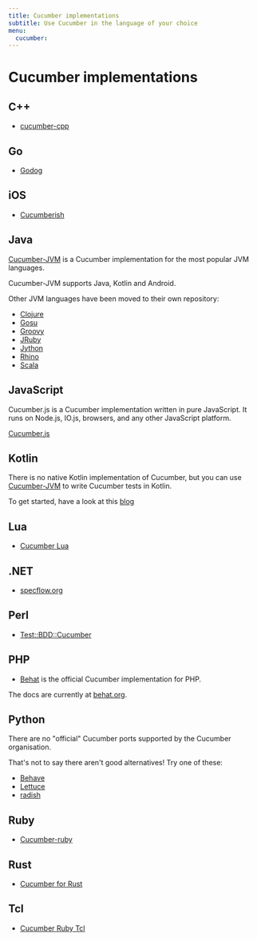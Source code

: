 ```yaml
---
title: Cucumber implementations
subtitle: Use Cucumber in the language of your choice
menu:
  cucumber:
---
```


# Cucumber implementations

## C++

* [cucumber-cpp](https://github.com/cucumber/cucumber-cpp)

## Go

* [Godog](https://github.com/DATA-DOG/godog)

## iOS

* [Cucumberish](https://github.com/Ahmed-Ali/Cucumberish)

## Java

[Cucumber-JVM](https://github.com/cucumber/cucumber-jvm) is a Cucumber implementation for the most popular JVM languages.

Cucumber-JVM supports Java, Kotlin and Android.

Other JVM languages have been moved to their own repository:

- [Clojure](https://github.com/cucumber/cucumber-jvm-clojure)
- [Gosu](https://github.com/cucumber/cucumber-jvm-gosu)
- [Groovy](https://github.com/cucumber/cucumber-jvm-groovy)
- [JRuby](https://github.com/cucumber/cucumber-jvm-jruby)
- [Jython](https://github.com/cucumber/cucumber-jvm-jython)
- [Rhino](https://github.com/cucumber/cucumber-jvm-rhino)
- [Scala](https://github.com/cucumber/cucumber-jvm-scala)

## JavaScript

Cucumber.js is a Cucumber implementation written in pure JavaScript.
It runs on Node.js, IO.js, browsers, and any other JavaScript platform.

[Cucumber.js](https://github.com/cucumber/cucumber-js)

## Kotlin

There is no native Kotlin implementation of Cucumber, but you can use [Cucumber-JVM](https://github.com/cucumber/cucumber-jvm) to write Cucumber tests in Kotlin.

To get started, have a look at this [blog](https://medium.com/@mlvandijk/kukumber-getting-started-with-cucumber-in-kotlin-e55112e7309b)

## Lua

* [Cucumber Lua](https://github.com/cucumber/cucumber-lua)

## .NET

* [specflow.org](http://specflow.org)

## Perl

* [Test::BDD::Cucumber](https://github.com/sheriff/test-bdd-cucumber-perl)

## PHP

* [Behat](https://github.com/Behat/Behat) is the official Cucumber implementation for PHP.

The docs are currently at [behat.org](http://behat.org).

## Python

There are no "official" Cucumber ports supported by the Cucumber organisation.

That's not to say there aren't good alternatives! Try one of these:

- [Behave](https://behave.readthedocs.io/en/latest/)
- [Lettuce](http://lettuce.it)
- [radish](https://github.com/radish-bdd/radish)

## Ruby

* [Cucumber-ruby](https://github.com/cucumber/cucumber-ruby)

## Rust

* [Cucumber for Rust](https://github.com/acmcarther/cucumber)

## Tcl

* [Cucumber Ruby Tcl](https://github.com/cucumber/cucumber-ruby-tcl)
